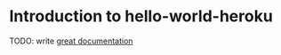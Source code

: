 # Introduction to hello-world-heroku

TODO: write [great documentation](http://jacobian.org/writing/what-to-write/)
